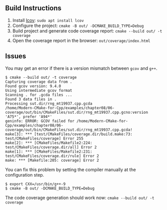 ## Build Instructions

1. Install [lcov](https://linux.die.net/man/1/lcov): `sudo apt install lcov`
2. Configure the project: `cmake -B out/ -DCMAKE_BUILD_TYPE=Debug`
3. Build project and generate code coverage report: `cmake --build out/ -t coverage`
4. Open the coverage report in the browser: `out/coverage/index.html`

## Issues

You may get an error if there is a version mismatch between `gcov` and `g++`.

```
$ cmake --build out/ -t coverage
Capturing coverage data from .
Found gcov version: 9.4.0
Using intermediate gcov format
Scanning . for .gcda files ...
Found 3 data files in .
Processing sut.dir/rng_mt19937.cpp.gcda
/home/Modern-CMake-for-Cpp/examples/chapter08/06-coverage/out/bin/CMakeFiles/sut.dir/rng_mt19937.cpp.gcno:version 'A75*', prefer 'A94*'
geninfo: ERROR: GCOV failed for /home/Modern-CMake-for-Cpp/examples/chapter08/06-coverage/out/bin/CMakeFiles/sut.dir/rng_mt19937.cpp.gcda!
make[3]: *** [test/CMakeFiles/coverage.dir/build.make:73: test/CMakeFiles/coverage] Error 255
make[2]: *** [CMakeFiles/Makefile2:224: test/CMakeFiles/coverage.dir/all] Error 2
make[1]: *** [CMakeFiles/Makefile2:231: test/CMakeFiles/coverage.dir/rule] Error 2
make: *** [Makefile:205: coverage] Error 2
```

You can fix this problem by setting the compiler manually at the configuration step.

```
$ export CXX=/usr/bin/g++-9
$ cmake -B out/ -DCMAKE_BUILD_TYPE=Debug
```

The code coverage generation should work now: `cmake --build out/ -t coverage`
